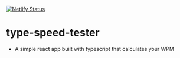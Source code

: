 [![Netlify Status](https://api.netlify.com/api/v1/badges/811cf259-3a95-4da1-ae33-469dfd18d81a/deploy-status)](https://app.netlify.com/sites/type-tester-wpm/deploys?branch=main)

# type-speed-tester
* A simple react app built with typescript that calculates your WPM
